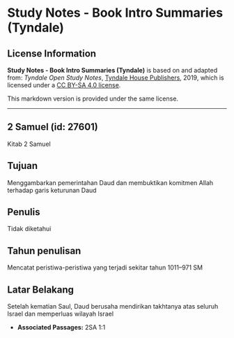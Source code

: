 # Study Notes - Book Intro Summaries (Tyndale)

## License Information

**Study Notes - Book Intro Summaries (Tyndale)** is based on and adapted from: _Tyndale Open Study Notes_, [Tyndale House Publishers](https://tyndaleopenresources.com/), 2019, which is licensed under a [CC BY-SA 4.0 license](https://creativecommons.org/licenses/by-sa/4.0/legalcode.en).

This markdown version is provided under the same license.



--------------------------------

## 2 Samuel (id: 27601)

Kitab 2 Samuel

Tujuan
------

Menggambarkan pemerintahan Daud dan membuktikan komitmen Allah terhadap garis keturunan Daud

Penulis
-------

Tidak diketahui

Tahun penulisan
---------------

Mencatat peristiwa\-peristiwa yang terjadi sekitar tahun 1011–971 SM

Latar Belakang
--------------

Setelah kematian Saul, Daud berusaha mendirikan takhtanya atas seluruh Israel dan memperluas wilayah Israel

* **Associated Passages:** 2SA 1:1

